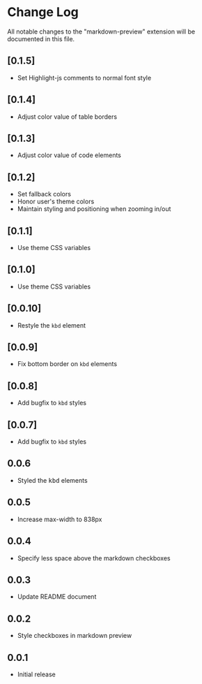 <!-- markdownlint-disable no-inline-html -->

# Change Log

All notable changes to the "markdown-preview" extension will be documented in this file.

## [0.1.5]

- Set Highlight-js comments to normal font style

## [0.1.4]

- Adjust color value of table borders

## [0.1.3]

- Adjust color value of code elements

## [0.1.2]

- Set fallback colors
- Honor user's theme colors
- Maintain styling and positioning when zooming in/out

## [0.1.1]

- Use theme CSS variables

## [0.1.0]

- Use theme CSS variables

## [0.0.10]

- Restyle the `kbd` element

## [0.0.9]

- Fix bottom border on `kbd` elements

## [0.0.8]

- Add bugfix to `kbd` styles

## [0.0.7]

- Add bugfix to `kbd` styles

## 0.0.6

- Styled the <kbd>kbd</kbd> elements

## 0.0.5

- Increase max-width to 838px

## 0.0.4

- Specify less space above the markdown checkboxes

## 0.0.3

- Update README document

## 0.0.2

- Style checkboxes in markdown preview

## 0.0.1

- Initial release
